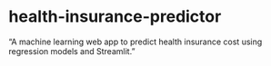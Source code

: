 # health-insurance-predictor
“A machine learning web app to predict health insurance cost using regression models and Streamlit.”
